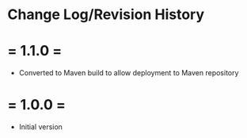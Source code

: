 # Change Log/Revision History

= 1.1.0 =
=========
- Converted to Maven build to allow deployment to Maven repository

= 1.0.0 =
=========
- Initial version
